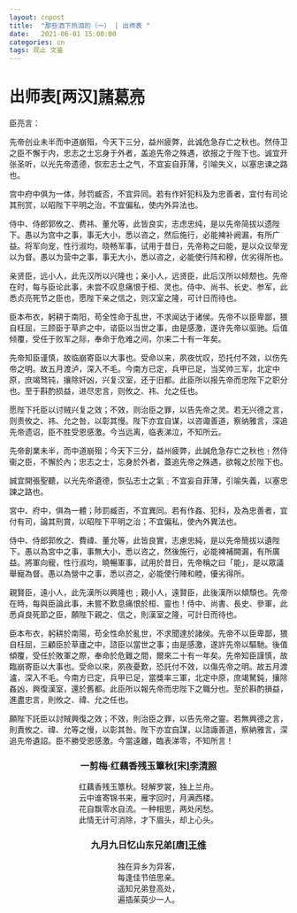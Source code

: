 ```yaml
---
layout: cnpost
title:  "那些洒下热泪的（一） | 出师表 "
date:   2021-06-01 15:00:00
categories: cn
tags: 观止 文鉴
---
```


<div class="heti heti--ancient">
  <h1>出师表<span class="heti-meta heti-small">[两汉]<abbr title="字孔明,（181年～234年10月8日）">諸葛亮</abbr></span></h1>
  <p>臣亮言：</p>
  <p>先帝创业未半而中道崩殂，今天下三分，益州疲弊，此诚危急存亡之秋也。然侍卫之臣不懈于内，忠志之士忘身于外者，盖追先帝之殊遇，欲报之于陛下也。诚宜开张圣听，以光先帝遗德，恢宏志士之气，不宜妄自菲薄，引喻失义，以塞忠谏之路也。</p>
  <p>宫中府中俱为一体，陟罚臧否，不宜异同。若有作奸犯科及为忠善者，宜付有司论其刑赏，以昭陛下平明之治，不宜偏私，使内外异法也。</p>
  <p>侍中、侍郎郭攸之、费祎、董允等，此皆良实，志虑忠纯，是以先帝简拔以遗陛下。愚以为宫中之事，事无大小，悉以咨之，然后施行，必能裨补阙漏，有所广益。将军向宠，性行淑均，晓畅军事，试用于昔日，先帝称之曰能，是以众议举宠以为督。愚以为营中之事，事无大小，悉以咨之，必能使行阵和穆，优劣得所也。</p>
  <p>亲贤臣，远小人，此先汉所以兴隆也；亲小人，远贤臣，此后汉所以倾颓也。先帝在时，每与臣论此事，未尝不叹息痛恨于桓、灵也。侍中、尚书、长史、参军，此悉贞亮死节之臣也，愿陛下亲之信之，则汉室之隆，可计日而待也。</p>
  <p>臣本布衣，躬耕于南阳，苟全性命于乱世，不求闻达于诸侯。先帝不以臣卑鄙，猥自枉屈，三顾臣于草庐之中，谘臣以当世之事，由是感激，遂许先帝以驱驰。后值倾覆，受任于败军之际，奉命于危难之间，尔来二十有一年矣。</p>
  <p>先帝知臣谨慎，故临崩寄臣以大事也。受命以来，夙夜忧叹，恐托付不效，以伤先帝之明。故五月渡泸，深入不毛。今南方已定，兵甲已足，当奖帅三军，北定中原，庶竭驽钝，攘除奸凶，兴复汉室，还于旧都。此臣所以报先帝而忠陛下之职分也。至于斟酌损益，进尽忠言，则攸之、祎、允之任也。</p>
  <p>愿陛下托臣以讨贼兴复之效；不效，则治臣之罪，以告先帝之灵。若无兴德之言，则责攸之、祎、允之咎，以彰其慢。陛下亦宜自谋，以咨诹善道，察纳雅言，深追先帝遗诏，臣不胜受恩感激。今当远离，临表涕泣，不知所云。</p>
</div>

<div class="heti heti--columns-2">
    <p>先帝創業未半，而中道崩殂；今天下三分，益州疲弊，此誠危急存亡之秋也﹗然侍衞之臣，不懈於內；忠志之士，忘身於外者，蓋追先帝之殊遇，欲報之於陛下也。</p>
    <p>誠宜開張聖聽，以光先帝遺德，恢弘志士之氣﹔不宜妄自菲薄，引喻失義，以塞忠諫之路也。</p>
    <p>宮中、府中，俱為一體；陟罰臧否，不宜異同。若有作姦、犯科，及為忠善者，宜付有司，論其刑賞，以昭陛下平明之治；不宜偏私，使內外異法也。</p>
    <p>侍中、侍郎郭攸之、費禕、董允等，此皆良實，志慮忠純，是以先帝簡拔以遺陛下。愚以為宮中之事，事無大小，悉以咨之，然後施行，必能裨補闕漏，有所廣益。將軍向寵，性行淑均，曉暢軍事，試用於昔日，先帝稱之曰「能」，是以眾議舉寵為督。愚以為營中之事，悉以咨之，必能使行陣和睦，優劣得所。</p>
    <p>親賢臣，遠小人，此先漢所以興隆也﹔親小人，遠賢臣，此後漢所以傾頹也。先帝在時，每與臣論此事，未嘗不歎息痛恨於桓、靈也！侍中、尚書、長史、參軍，此悉貞良死節之臣，願陛下親之、信之，則漢室之隆，可計日而待也。</p>
    <p>臣本布衣，躬耕於南陽，苟全性命於亂世，不求聞達於諸侯。先帝不以臣卑鄙，猥自枉屈，三顧臣於草廬之中，諮臣以當世之事；由是感激，遂許先帝以驅馳。後值傾覆，受任於敗軍之際，奉命於危難之間，爾來二十有一年矣。先帝知臣謹慎，故臨崩寄臣以大事也。受命以來，夙夜憂歎，恐託付不效，以傷先帝之明。故五月渡瀘，深入不毛。今南方已定，兵甲已足，當獎率三軍，北定中原，庶竭駑鈍，攘除姦凶，興復漢室，還於舊都。此臣所以報先帝而忠陛下之職分也。至於斟酌損益，進盡忠言，則攸之、禕、允之任也。</p>
    <p>願陛下託臣以討賊興復之效；不效，則治臣之罪，以告先帝之靈。若無興德之言，則責攸之、禕、允等之慢，以彰其咎。陛下亦宜自謀，以諮諏善道，察納雅言，深追先帝遺詔。臣不勝受恩感激。今當遠離，臨表涕零，不知所言！</p>
</div>

<center>
<div class="heti heti--poetry">
  <h3>一剪梅·红藕香残玉簟秋<span class="heti-meta heti-small">[宋]<abbr title="号易安居士">李清照</abbr></span></h3>
    红藕香残玉簟秋。轻解罗裳，独上兰舟<span class="heti-hang">。</span><br>
    云中谁寄锦书来，雁字回时，月满西楼<span class="heti-hang">。</span><br>
    花自飘零水自流。一种相思，两处闲愁<span class="heti-hang">。</span><br>
    此情无计可消除，才下眉头，却上心头<span class="heti-hang">。</span>
</div>
</center>

<center>
<div class="heti heti--poetry">
  <h3>九月九日忆山东兄弟<span class="heti-meta heti-small">[唐]<abbr title="号摩诘居士">王维</abbr></span></h3>
    独在异乡为异客<span class="heti-hang">，</span><br>
    每逢佳节倍思亲<span class="heti-hang">。</span><br>
    遥知兄弟登高处<span class="heti-hang">，</span><br>
    遍插茱萸少一人<span class="heti-hang">。</span>
</div>
</center>